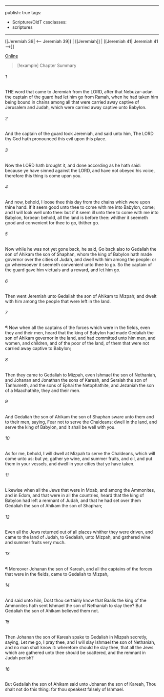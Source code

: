 

---
publish: true
tags:
  - Scripture/OldT
cssclasses:
  - scriptures
---
[[Jeremiah 39| <-- Jeremiah 39]] | [[Jeremiah]] | [[Jeremiah 41| Jeremiah 41 -->]]

[Online](https://churchofjesuschrist.org/study/scriptures/ot/jer/40?lang=eng)

>[!example] Chapter Summary
>
###### 1
THE word that came to Jeremiah from the LORD, after that Nebuzar-adan the captain of the guard had let him go from Ramah, when he had taken him being bound in chains among all that were carried away captive of Jerusalem and Judah, which were carried away captive unto Babylon.
###### 2
And the captain of the guard took Jeremiah, and said unto him, The LORD thy God hath pronounced this evil upon this place.
###### 3
Now the LORD hath brought it, and done according as he hath said: because ye have sinned against the LORD, and have not obeyed his voice, therefore this thing is come upon you.
###### 4
And now, behold, I loose thee this day from the chains which were upon thine hand.  If it seem good unto thee to come with me into Babylon, come; and I will look well unto thee: but if it seem ill unto thee to come with me into Babylon, forbear: behold, all the land is before thee: whither it seemeth good and convenient for thee to go, thither go.
###### 5
Now while he was not yet gone back, he said, Go back also to Gedaliah the son of Ahikam the son of Shaphan, whom the king of Babylon hath made governor over the cities of Judah, and dwell with him among the people: or go wheresoever it seemeth convenient unto thee to go.  So the captain of the guard gave him victuals and a reward, and let him go.
###### 6
Then went Jeremiah unto Gedaliah the son of Ahikam to Mizpah; and dwelt with him among the people that were left in the land.
###### 7
¶ Now when all the captains of the forces which were in the fields, even they and their men, heard that the king of Babylon had made Gedaliah the son of Ahikam governor in the land, and had committed unto him men, and women, and children, and of the poor of the land, of them that were not carried away captive to Babylon;
###### 8
Then they came to Gedaliah to Mizpah, even Ishmael the son of Nethaniah, and Johanan and Jonathan the sons of Kareah, and Seraiah the son of Tanhumeth, and the sons of Ephai the Netophathite, and Jezaniah the son of a Maachathite, they and their men.
###### 9
And Gedaliah the son of Ahikam the son of Shaphan sware unto them and to their men, saying, Fear not to serve the Chaldeans: dwell in the land, and serve the king of Babylon, and it shall be well with you.
###### 10
As for me, behold, I will dwell at Mizpah to serve the Chaldeans, which will come unto us: but ye, gather ye wine, and summer fruits, and oil, and put them in your vessels, and dwell in your cities that ye have taken.
###### 11
Likewise when all the Jews that were in Moab, and among the Ammonites, and in Edom, and that were in all the countries, heard that the king of Babylon had left a remnant of Judah, and that he had set over them Gedaliah the son of Ahikam the son of Shaphan;
###### 12
Even all the Jews returned out of all places whither they were driven, and came to the land of Judah, to Gedaliah, unto Mizpah, and gathered wine and summer fruits very much.
###### 13
¶ Moreover Johanan the son of Kareah, and all the captains of the forces that were in the fields, came to Gedaliah to Mizpah,
###### 14
And said unto him, Dost thou certainly know that Baalis the king of the Ammonites hath sent Ishmael the son of Nethaniah to slay thee?  But Gedaliah the son of Ahikam believed them not.
###### 15
Then Johanan the son of Kareah spake to Gedaliah in Mizpah secretly, saying, Let me go, I pray thee, and I will slay Ishmael the son of Nethaniah, and no man shall know it: wherefore should he slay thee, that all the Jews which are gathered unto thee should be scattered, and the remnant in Judah perish?
###### 16
But Gedaliah the son of Ahikam said unto Johanan the son of Kareah, Thou shalt not do this thing: for thou speakest falsely of Ishmael.



